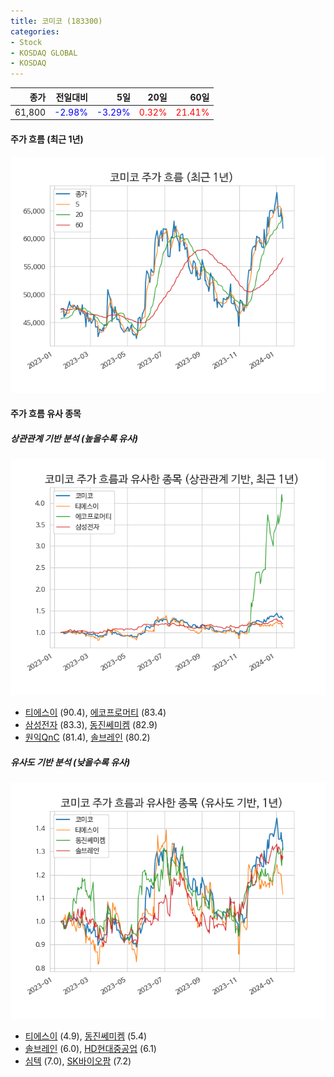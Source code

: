 ```yaml
---
title: 코미코 (183300)
categories:
- Stock
- KOSDAQ GLOBAL
- KOSDAQ
---
```


|종가|전일대비|5일|20일|60일|
|---:|-------:|--:|---:|---:|
|61,800|<span style="color: blue">-2.98%</span>|<span style="color: blue">-3.29%</span>|<span style="color: red">0.32%</span>|<span style="color: red">21.41%</span>|

<!-- more -->


#### 주가 흐름 (최근 1년)
![183300](/assets/images/stock/183300.png)


#### 주가 흐름 유사 종목


##### 상관관계 기반 분석 (높을수록 유사)
![183300](/assets/images/stock/183300_corr.png)
- [티에스이](/131290/) (90.4), [에코프로머티](/450080/) (83.4)
- [삼성전자](/005930/) (83.3), [동진쎄미켐](/005290/) (82.9)
- [원익QnC](/074600/) (81.4), [솔브레인](/357780/) (80.2)


##### 유사도 기반 분석 (낮을수록 유사)	
![183300](/assets/images/stock/183300_sim.png)
- [티에스이](/131290/) (4.9), [동진쎄미켐](/005290/) (5.4)
- [솔브레인](/357780/) (6.0), [HD현대중공업](/329180/) (6.1)
- [심텍](/222800/) (7.0), [SK바이오팜](/326030/) (7.2)